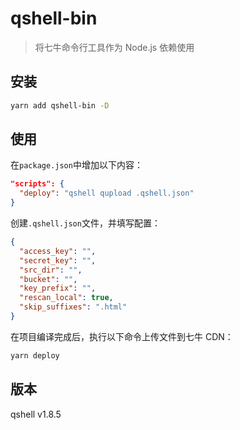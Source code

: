# qshell-bin

> 将七牛命令行工具作为 Node.js 依赖使用

## 安装

```sh
yarn add qshell-bin -D
```

## 使用

在`package.json`中增加以下内容：

```json
"scripts": {
  "deploy": "qshell qupload .qshell.json"
}
```

创建`.qshell.json`文件，并填写配置：

```json
{
  "access_key": "",
  "secret_key": "",
  "src_dir": "",
  "bucket": "",
  "key_prefix": "",
  "rescan_local": true,
  "skip_suffixes": ".html"
}
```

在项目编译完成后，执行以下命令上传文件到七牛 CDN：

```sh
yarn deploy
```

## 版本

qshell v1.8.5
